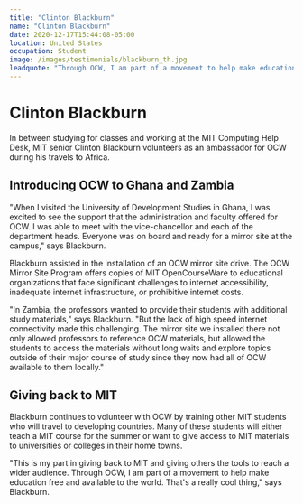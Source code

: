 ```yaml
---
title: "Clinton Blackburn"
name: "Clinton Blackburn"
date: 2020-12-17T15:44:08-05:00
location: United States
occupation: Student
image: /images/testimonials/blackburn_th.jpg
leadquote: "Through OCW, I am part of a movement to help make education free and available to the world."
---
```


# Clinton Blackburn

In between studying for classes and working at the MIT Computing Help Desk, MIT
senior Clinton Blackburn volunteers as an ambassador for OCW during his travels
to Africa.

## Introducing OCW to Ghana and Zambia

"When I visited the University of Development Studies in Ghana, I was excited
to see the support that the administration and faculty offered for OCW. I was
able to meet with the vice-chancellor and each of the department heads.
Everyone was on board and ready for a mirror site at the campus," says
Blackburn.

Blackburn assisted in the installation of an OCW mirror site drive. The OCW
Mirror Site Program offers copies of MIT OpenCourseWare to educational
organizations that face significant challenges to internet accessibility,
inadequate internet infrastructure, or prohibitive internet costs.

"In Zambia, the professors wanted to provide their students with additional
study materials," says Blackburn. "But the lack of high speed internet
connectivity made this challenging. The mirror site we installed there not only
allowed professors to reference OCW materials, but allowed the students to
access the materials without long waits and explore topics outside of their
major course of study since they now had all of OCW available to them locally."

## Giving back to MIT

Blackburn continues to volunteer with OCW by training other MIT students who
will travel to developing countries. Many of these students will either teach a
MIT course for the summer or want to give access to MIT materials to
universities or colleges in their home towns.

"This is my part in giving back to MIT and giving others the tools to reach a
wider audience. Through OCW, I am part of a movement to help make education
free and available to the world. That's a really cool thing," says Blackburn.
